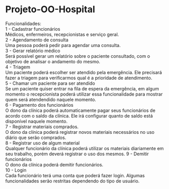 # Projeto-OO-Hospital

Funcionalidades:</br>
1 - Cadastrar funcionários </br>
Médicos, enfermeiros, recepcionistas e serviço geral.</br>
2 - Agendamento de consulta</br>
Uma pessoa poderá pedir  para agendar uma consulta.</br>
3 - Gerar relatório médico</br>
Será possível gerar um relatório sobre o paciente consultado, com o objetivo de analisar o andamento do mesmo.</br>
4 - Triagem</br>
Um paciente poderá escolher ser atendido pela emergência. Ele precisará fazer a triagem para verificarmos qual é a prioridade de atendimento.</br>
5 - Chamar um paciente para ser atendido</br>
Se um paciente quiser entrar na fila de espera da emergência, em algum momento o recepcionista poderá utilizar essa funcionalidade para mostrar quem será atendendido naquele momento.</br>
 6 - Pagamento dos funcionários</br>
O dono da clínica poderá automaticamente pagar seus funcionários de acordo com o saldo da clínica. Ele irá configurar quanto de saldo está disponível naquele momento.</br>
7 - Registrar materiais comprados.</br>
O dono da clínica poderá registrar novos materiais  necessários no uso diário que serão comprados.</br>
8 - Registrar uso de algum material</br>
Qualquer funcionário da clínica poderá utilizar os materiais diariamente em seu trabalho, porém deverá registrar o uso dos mesmos.
9 - Demitir funcionários</br>
O dono da clínica poderá demitir funcionários.</br>
10 - Login</br>
Cada funcionário terá uma conta que poderá fazer login. Algumas funcionalidades serão restritas dependendo do tipo de usuário.</br>
